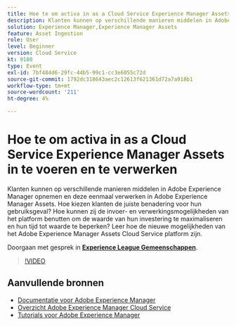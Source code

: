 ```yaml
---
title: Hoe te om activa in as a Cloud Service Experience Manager Assets in te voeren en te verwerken
description: Klanten kunnen op verschillende manieren middelen in Adobe Experience Manager opnemen en deze eenmaal verwerken in Adobe Experience Manager Assets. Hoe kiezen klanten de juiste benadering voor hun gebruiksgeval? Hoe kunnen zij de invoer- en verwerkingsmogelijkheden van het platform benutten om de waarde van hun investering te maximaliseren en hun tijd tot waarde te beperken? Leer hoe de nieuwe mogelijkheden van het Adobe Experience Manager Assets Cloud Service platform zijn.
solution: Experience Manager,Experience Manager Assets
feature: Asset Ingestion
role: User
level: Beginner
version: Cloud Service
kt: 9180
type: Event
exl-id: 7bf484d6-29fc-44b5-99c1-cc3e6055c72d
source-git-commit: 1792dc318643aec2c12613f621361d72a7a918b1
workflow-type: tm+mt
source-wordcount: '211'
ht-degree: 4%

---
```


# Hoe te om activa in as a Cloud Service Experience Manager Assets in te voeren en te verwerken

Klanten kunnen op verschillende manieren middelen in Adobe Experience Manager opnemen en deze eenmaal verwerken in Adobe Experience Manager Assets. Hoe kiezen klanten de juiste benadering voor hun gebruiksgeval? Hoe kunnen zij de invoer- en verwerkingsmogelijkheden van het platform benutten om de waarde van hun investering te maximaliseren en hun tijd tot waarde te beperken? Leer hoe de nieuwe mogelijkheden van het Adobe Experience Manager Assets Cloud Service platform zijn.

Doorgaan met gesprek in **[Experience League Gemeenschappen](https://adobe.ly/2Zq7dlg)**.

>[!VIDEO](https://video.tv.adobe.com/v/337773/?quality=12&learn=on&hidetitle=true)

## Aanvullende bronnen

- [Documentatie voor Adobe Experience Manager ](https://experienceleague.adobe.com/docs/experience-manager-cloud-service.html)
- [Overzicht Adobe Experience Manager Cloud Service](https://experienceleague.adobe.com/docs/experience-manager-cloud-service/overview/home.html)
- [Tutorials voor Adobe Experience Manager](https://experienceleague.adobe.com/docs/experience-manager-tutorials.html)
